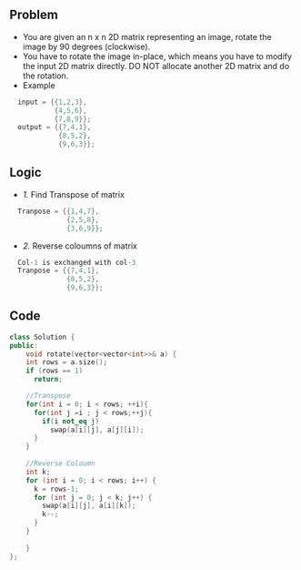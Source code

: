 ## Problem
- You are given an n x n 2D matrix representing an image, rotate the image by 90 degrees (clockwise).
- You have to rotate the image in-place, which means you have to modify the input 2D matrix directly. DO NOT allocate another 2D matrix and do the rotation.
- Example
```c
  input = {{1,2,3},
           {4,5,6},
           {7,8,9}};
  output = {{7,4,1},   
            {8,5,2},
            {9,6,3}};  
```

## Logic
- *1.* Find Transpose of matrix
```c
  Tranpose = {{1,4,7},   
              {2,5,8},
              {3,6,9}};
```
- *2.* Reverse coloumns of matrix
```c
  Col-1 is exchanged with col-3
  Tranpose = {{7,4,1},
              {8,5,2},
              {9,6,3}};
```

## Code
```c++
class Solution {
public:
    void rotate(vector<vector<int>>& a) {
    int rows = a.size();
    if (rows == 1)
      return;

    //Transpose
    for(int i = 0; i < rows; ++i){
      for(int j =i ; j < rows;++j){
        if(i not_eq j)
          swap(a[i][j], a[j][i]);
      }
    }
    
    //Reverse Coloumn
    int k;
    for (int i = 0; i < rows; i++) {
      k = rows-1;
      for (int j = 0; j < k; j++) {
        swap(a[i][j], a[i][k]);
        k--;
      }
    }        
        
    }
};
```

